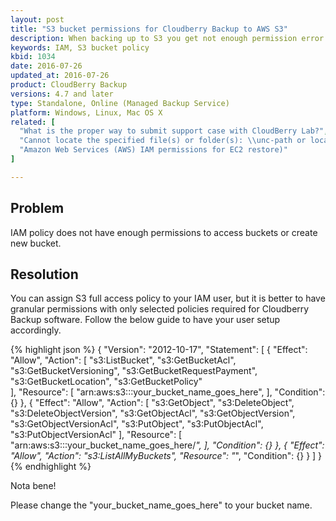 ```yaml
---
layout: post
title: "S3 bucket permissions for Cloudberry Backup to AWS S3"
description: When backing up to S3 you get not enough permission error
keywords: IAM, S3 bucket policy
kbid: 1034
date: 2016-07-26
updated_at: 2016-07-26
product: CloudBerry Backup
versions: 4.7 and later
type: Standalone, Online (Managed Backup Service)
platform: Windows, Linux, Mac OS X
related: [
  "What is the proper way to submit support case with CloudBerry Lab?",
  "Cannot locate the specified file(s) or folder(s): \\unc-path or local path",
  "Amazon Web Services (AWS) IAM permissions for EC2 restore)"
]

---
```

## Problem

IAM policy does not have enough permissions to access buckets or create new bucket.

## Resolution

You can assign S3 full access policy to your IAM user, but it is better to have granular permissions with only selected policies required for Cloudberry Backup software. Follow the below guide to have your user setup accordingly.

{% highlight json %}
{
    "Version": "2012-10-17",
    "Statement": [
        {
            "Effect": "Allow",
            "Action": [
                "s3:ListBucket",
                "s3:GetBucketAcl",
                "s3:GetBucketVersioning",
                "s3:GetBucketRequestPayment",
                "s3:GetBucketLocation",
                "s3:GetBucketPolicy"  
            ],
            "Resource": [
                "arn:aws:s3:::your_bucket_name_goes_here",
            ],
            "Condition": {}
        },
        {
            "Effect": "Allow",
            "Action": [
                "s3:GetObject",
                "s3:DeleteObject",
                "s3:DeleteObjectVersion",
                "s3:GetObjectAcl",
                "s3:GetObjectVersion",
                "s3:GetObjectVersionAcl",
                "s3:PutObject",
                "s3:PutObjectAcl",
                "s3:PutObjectVersionAcl"
            ],
            "Resource": [
                "arn:aws:s3:::your_bucket_name_goes_here/*",
            ],
            "Condition": {}
        },
        {
            "Effect": "Allow",
            "Action": "s3:ListAllMyBuckets",
            "Resource": "*",
            "Condition": {}
        }
    ]
}
{% endhighlight %}

Nota bene!

Please change the "your_bucket_name_goes_here" to your bucket name.
